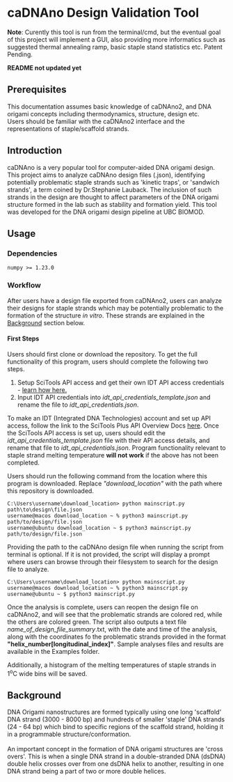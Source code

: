 # caDNAno Design Validation Tool
**Note**: Curently this tool is run from the terminal/cmd, but the eventual goal of this project will implement a GUI, also providing more informatics such as suggested thermal annealing ramp, basic staple stand statistics etc. Patent Pending.

**README not updated yet**

## Prerequisites
This documentation assumes basic knowledge of caDNAno2, and DNA origami concepts including thermodynamics, structure, design etc.   
Users should be familiar with the caDNAno2 interface and the representations of staple/scaffold strands.

## Introduction
caDNAno is a very popular tool for computer-aided DNA origami design. This project aims to analyze caDNAno design files (.json), identifying potentially problematic staple strands such as 'kinetic traps', or 'sandwich strands', a term coined by Dr.Stephanie Lauback. The inclusion of such strands in the design are thought to affect parameters of the DNA origami structure formed in the lab such as stability and formation yield. This tool was developed for the DNA origami design pipeline at UBC BIOMOD.

## Usage  
### Dependencies  
```
numpy >= 1.23.0
```  
### Workflow
After users have a design file exported from caDNAno2, users can analyze their designs for staple strands which may be potentially problematic to the formation of the structure <i>in vitro</i>. These strands are explained in the <a href = "#bg">Background</a> section below.   
#### First Steps
Users should first clone or download the repository. To get the full functionality of this program, users should complete the following two steps.  
1. Setup SciTools API access and get their own IDT API access credentials - [learn how here.](https://www.idtdna.com/pages/tools/apidoc)
2.  Input IDT API credentials into <i>idt_api_credentials_template.json</i> and rename the file to <i>idt_api_credentials.json</i>.

To make an IDT (Integrated DNA Technologies) account and set up API access, follow the link to the SciTools Plus API Overview Docs [here](https://www.idtdna.com/pages/tools/apidoc). Once the SciTools API access is set up, users should edit the <i>idt_api_credentials_template.json</i> file with their API access details, and rename that file to <i>idt_api_credentials.json</i>. Program functionality relevant to staple strand melting temperature <b>will not work</b> if the above has not been completed.  

Users should run the following command from the location where this program is downloaded. Replace <i>"download_location"</i> with the path where this repository is downloaded.

```
C:\Users\username\download_location> python mainscript.py path\to\design\file.json
username@macos download_location ~ % python3 mainscript.py path/to/design/file.json
username@ubuntu download_location ~ $ python3 mainscript.py path/to/design/file.json
```
Providing the path to the caDNAno design file when running the script from terminal is optional. If it is not provided, the script will display a prompt where users can browse through their filesystem to search for the design file to analyze.  
```
C:\Users\username\download_location> python mainscript.py
username@macos download_location ~ % python3 mainscript.py
username@ubuntu ~ $ python3 mainscript.py
```

Once the analysis is complete, users can reopen the design file on caDNAno2, and will see that the problematic strands are colored red, while the others are colored green. The script also outputs a text file <i>name_of_design_file_summary</i>.txt, with the date and time of the analysis, along with the coordinates fo the problematic strands provided in the format <b>"helix_number[longitudinal_index]"</b>. Sample analyses files and results are available in the Examples folder.  

Additionally, a histogram of the melting temperatures of staple strands in 1<sup>o</sup>C wide bins will be saved. 

<div id = 'bg'>
<h2>Background</h2>
DNA Origami nanostructures are formed typically using one long 'scaffold' DNA strand (3000 - 8000 bp) and hundreds of smaller 'staple' DNA strands (24 - 64 bp) which bind to specific regions of the scaffold strand, holding it in a programmable structure/conformation. 
<br><br>
An important concept in the formation of DNA origami structures are 'cross overs'. This is when a single DNA strand in a double-stranded DNA (dsDNA) double helix crosses over from one dsDNA helix to another, resulting in one DNA strand being a part of two or more double helices. 
</div>

